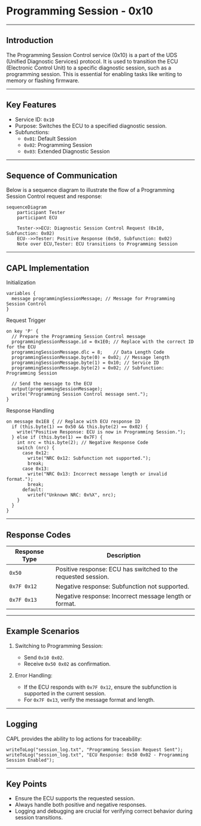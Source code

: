 # Programming Session - 0x10

---

## Introduction

The Programming Session Control service (0x10) is a part of the UDS (Unified Diagnostic Services) protocol. It is used to transition the ECU (Electronic Control Unit) to a specific diagnostic session, such as a programming session. This is essential for enabling tasks like writing to memory or flashing firmware.

---

## Key Features
- Service ID: `0x10`
- Purpose: Switches the ECU to a specified diagnostic session.
- Subfunctions:
  - `0x01`: Default Session
  - `0x02`: Programming Session
  - `0x03`: Extended Diagnostic Session

---

## Sequence of Communication

Below is a sequence diagram to illustrate the flow of a Programming Session Control request and response:

```mermaid
sequenceDiagram
    participant Tester
    participant ECU

    Tester->>ECU: Diagnostic Session Control Request (0x10, Subfunction: 0x02)
    ECU-->>Tester: Positive Response (0x50, Subfunction: 0x02)
    Note over ECU,Tester: ECU transitions to Programming Session
```

---

## CAPL Implementation

Initialization

```capl
variables {
  message programmingSessionMessage; // Message for Programming Session Control
}
```

Request Trigger

```capl
on key 'P' {
  // Prepare the Programming Session Control message
  programmingSessionMessage.id = 0x1E0; // Replace with the correct ID for the ECU
  programmingSessionMessage.dlc = 8;    // Data Length Code
  programmingSessionMessage.byte(0) = 0x02; // Message length
  programmingSessionMessage.byte(1) = 0x10; // Service ID
  programmingSessionMessage.byte(2) = 0x02; // Subfunction: Programming Session

  // Send the message to the ECU
  output(programmingSessionMessage);
  write("Programming Session Control message sent.");
}
```

Response Handling

```capl
on message 0x1E8 { // Replace with ECU response ID
  if (this.byte(1) == 0x50 && this.byte(2) == 0x02) {
    write("Positive Response: ECU is now in Programming Session.");
  } else if (this.byte(1) == 0x7F) {
    int nrc = this.byte(2); // Negative Response Code
    switch (nrc) {
      case 0x12:
        write("NRC 0x12: Subfunction not supported.");
        break;
      case 0x13:
        write("NRC 0x13: Incorrect message length or invalid format.");
        break;
      default:
        writef("Unknown NRC: 0x%X", nrc);
    }
  }
}
```

---

## Response Codes

| Response Type | Description                                         |
|--------------------|---------------------------------------------------------|
| `0x50`            | Positive response: ECU has switched to the requested session. |
| `0x7F 0x12`       | Negative response: Subfunction not supported.           |
| `0x7F 0x13`       | Negative response: Incorrect message length or format.  |

---

## Example Scenarios

1. Switching to Programming Session:
   - Send `0x10 0x02`.
   - Receive `0x50 0x02` as confirmation.

2. Error Handling:
   - If the ECU responds with `0x7F 0x12`, ensure the subfunction is supported in the current session.
   - For `0x7F 0x13`, verify the message format and length.

---

## Logging
CAPL provides the ability to log actions for traceability:

```capl
writeToLog("session_log.txt", "Programming Session Request Sent");
writeToLog("session_log.txt", "ECU Response: 0x50 0x02 - Programming Session Enabled");
```

---

## Key Points
- Ensure the ECU supports the requested session.
- Always handle both positive and negative responses.
- Logging and debugging are crucial for verifying correct behavior during session transitions.
